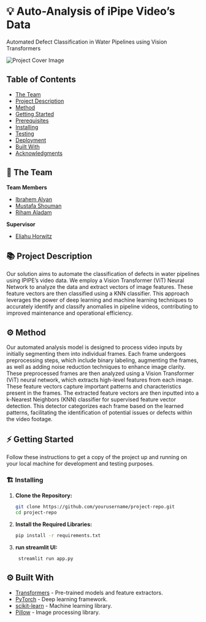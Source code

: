 # 💡 Auto-Analysis of iPipe Video’s Data 
Automated Defect Classification in Water Pipelines using Vision Transformers

<!-- cool project cover image -->
![Project Cover Image](/media/back.png)

## Table of Contents
- [The Team](#the-team)
- [Project Description](#project-description)
- [Method](#method)
- [Getting Started](#getting-started)
- [Prerequisites](#prerequisites)
- [Installing](#installing)
- [Testing](#testing)
- [Deployment](#deployment)
- [Built With](#built-with)
- [Acknowledgments](#acknowledgments)

## 👥 The Team 
**Team Members**
- [Ibrahem Alyan](ibrahem.alyan@mail.huji.ac.il)
- [Mustafa Shouman](name@mail.huji.ac.il)
- [Riham Aladam](name@mail.huji.ac.il)

**Supervisor**
- [Eliahu Horwitz](wwww.link_to_lab.com)

## 📚 Project Description
Our solution aims to automate the classification of defects in water pipelines using IPIPE’s video data. We employ a Vision Transformer (ViT) Neural Network to analyze the data and extract vectors of image features. These feature vectors are then classified using a KNN classifier. This approach leverages the power of deep learning and machine learning techniques to accurately identify and classify anomalies in pipeline videos, contributing to improved maintenance and operational efficiency.

## ⚙️ Method
Our automated analysis model is designed to process video inputs by initially segmenting them into individual frames. Each frame undergoes preprocessing steps, which include binary labeling, augmenting the frames, as well as adding noise reduction techniques to enhance image clarity.
These preprocessed frames are then analyzed using a Vision Transformer (ViT) neural network, which extracts high-level features from each image. These feature vectors capture important patterns and characteristics present in the frames.
The extracted feature vectors are then inputted into a k-Nearest Neighbors (KNN) classifier for supervised feature vector detection. This detector categorizes each frame based on the learned patterns, facilitating the identification of potential issues or defects within the video footage.


## ⚡ Getting Started
Follow these instructions to get a copy of the project up and running on your local machine for development and testing purposes.


### 🏗️ Installing
1. **Clone the Repository:**
    ```bash
    git clone https://github.com/yourusername/project-repo.git
    cd project-repo
    ```

2. **Install the Required Libraries:**
    ```bash
    pip install -r requirements.txt
    ```

3. **run streamlit UI:**
   ```bash
    streamlit run app.py
    ```
   


## ⚙️ Built With
- [Transformers](https://github.com/huggingface/transformers) - Pre-trained models and feature extractors.
- [PyTorch](https://pytorch.org/) - Deep learning framework.
- [scikit-learn](https://scikit-learn.org/stable/) - Machine learning library.
- [Pillow](https://python-pillow.org/) - Image processing library.
